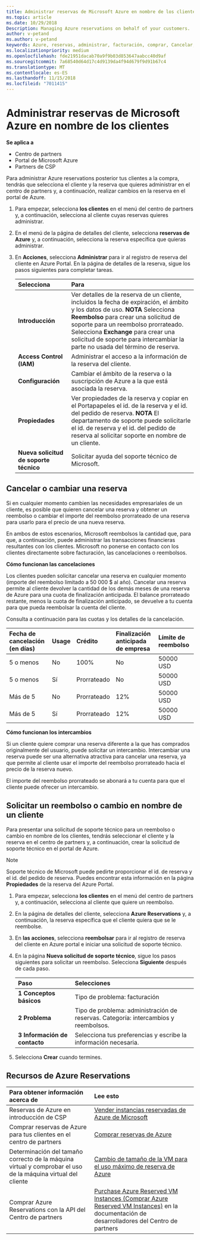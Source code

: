 ```yaml
---
title: Administrar reservas de Microsoft Azure en nombre de los clientes | Centro de partners
ms.topic: article
ms.date: 10/29/2018
Description: Managing Azure reservations on behalf of your customers.
author: v-petand
ms.author: v-petand
keywords: Azure, reservas, administrar, facturación, comprar, Cancelar, exchange, tarifa de finalización anticipada
ms.localizationpriority: medium
ms.openlocfilehash: fde21951dacab70a9f9b03d853647aabcc40d9af
ms.sourcegitcommit: 7a68540d64d17c4d9139da4f94d679f9d91b67c4
ms.translationtype: MT
ms.contentlocale: es-ES
ms.lasthandoff: 11/15/2018
ms.locfileid: "7011415"
---
```

# <a name="manage-microsoft-azure-reservations-on-behalf-of-your-customers"></a>Administrar reservas de Microsoft Azure en nombre de los clientes

**Se aplica a**

-  Centro de partners
-  Portal de Microsoft Azure
-  Partners de CSP

Para administrar Azure reservations posterior tus clientes a la compra, tendrás que selecciona el cliente y la reserva que quieres administrar en el centro de partners y, a continuación, realizar cambios en la reserva en el portal de Azure. 

1. Para empezar, selecciona **los clientes** en el menú del centro de partners y, a continuación, selecciona al cliente cuyas reservas quieres administrar. 

2. En el menú de la página de detalles del cliente, selecciona **reservas de Azure** y, a continuación, selecciona la reserva específica que quieras administrar.  

3. En **Acciones**, selecciona **Administrar** para ir al registro de reserva del cliente en Azure Portal. En la página de detalles de la reserva, sigue los pasos siguientes para completar tareas.  

    | **Selecciona**   | **Para**    |
    |:-----------------------------|:-----------------|
    | **Introducción**   | Ver detalles de la reserva de un cliente, incluidos la fecha de expiración, el ámbito y los datos de uso. **NOTA** Selecciona **Reembolso** para crear una solicitud de soporte para un reembolso prorrateado. Selecciona **Exchange** para crear una solicitud de soporte para intercambiar la parte no usada del término de reserva.  
    | **Access Control (IAM)**   | Administrar el acceso a la información de la reserva del cliente.|
    | **Configuración**   | Cambiar el ámbito de la reserva o la suscripción de Azure a la que está asociada la reserva.    |
    | **Propiedades**   | Ver propiedades de la reserva y copiar en el Portapapeles el id. de la reserva y el id. del pedido de reserva. **NOTA** El departamento de soporte puede solicitarle el id. de reserva y el id. del pedido de reserva al solicitar soporte en nombre de un cliente.    |
    | **Nueva solicitud de soporte técnico**    | Solicitar ayuda del soporte técnico de Microsoft.   |
 
## <a name="cancel-or-exchange-a-reservation"></a>Cancelar o cambiar una reserva 

Si en cualquier momento cambien las necesidades empresariales de un cliente, es posible que quieren cancelar una reserva y obtener un reembolso o cambiar el importe del reembolso prorrateado de una reserva para usarlo para el precio de una nueva reserva.

En ambos de estos escenarios, Microsoft reembolsos la cantidad que, para que, a continuación, puede administrar las transacciones financieras resultantes con los clientes. Microsoft no ponerse en contacto con los clientes directamente sobre facturación, las cancelaciones o reembolsos.   
 

**Cómo funcionan las cancelaciones**

Los clientes pueden solicitar cancelar una reserva en cualquier momento (importe del reembolso limitado a 50 000 $ al año). Cancelar una reserva permite al cliente devolver la cantidad de los demás meses de una reserva de Azure para una cuota de finalización anticipada. El balance prorrateado restante, menos la cuota de finalización anticipado, se devuelve a tu cuenta para que pueda reembolsar la cuenta del cliente. 

Consulta a continuación para las cuotas y los detalles de la cancelación.


|**Fecha de cancelación**<br> (en días)   |**Usage**    |**Crédito**  |**Finalización anticipada**<br> de empresa    |**Límite de reembolso** | 
|:----------------------------------|:------------|:-----------|:--------------------------------|:--------------|
|5 o menos                         | No          | 100%       | No                              | 50000 USD   |
|5 o menos                         | Sí         | Prorrateado  | No                              | 50000 USD   |
|Más de 5                        | No          | Prorrateado  | 12%                             | 50000 USD   |
|Más de 5                        | Sí         | Prorrateado  | 12%                             | 50000 USD   |


**Cómo funcionan los intercambios** 

Si un cliente quiere comprar una reserva diferente a la que has comprados originalmente del usuario, puede solicitar un intercambio. Intercambiar una reserva puede ser una alternativa atractiva para cancelar una reserva, ya que permite al cliente usar el importe del reembolso prorrateado hacia el precio de la reserva nuevo. 

El importe del reembolso prorrateado se abonará a tu cuenta para que el cliente puede ofrecer un intercambio.


## <a name="request-a-refund-or-exchange-on-behalf-of-a-customer"></a>Solicitar un reembolso o cambio en nombre de un cliente 

Para presentar una solicitud de soporte técnico para un reembolso o cambio en nombre de los clientes, tendrás seleccionar el cliente y la reserva en el centro de partners y, a continuación, crear la solicitud de soporte técnico en el portal de Azure. 

>[!NOTE]
>Soporte técnico de Microsoft puede pedirte proporcionar el id. de reserva y el id. del pedido de reserva. Puedes encontrar esta información en la página **Propiedades** de la reserva del Azure Portal. 

1. Para empezar, selecciona **los clientes** en el menú del centro de partners y, a continuación, selecciona al cliente que quiere un reembolso. 

2. En la página de detalles del cliente, selecciona **Azure Reservations** y, a continuación, la reserva específica que el cliente quiera que se le reembolse.  

3. En **las acciones**, selecciona **reembolsar** para ir al registro de reserva del cliente en Azure portal e iniciar una solicitud de soporte técnico.  

4. En la página **Nueva solicitud de soporte técnico**, sigue los pasos siguientes para solicitar un reembolso. Selecciona **Siguiente** después de cada paso. 

    |**Paso**                    |**Selecciones**    |
    |:---------------------------|:-----------------|
    |**1 Conceptos básicos**                |Tipo de problema: facturación  |
    |**2 Problema**               |Tipo de problema: administración de reservas. Categoría: intercambios y reembolsos. |
    |**3 Información de contacto**   |Selecciona tus preferencias y escribe la información necesaria. 

5.  Selecciona **Crear** cuando termines.

## <a name="azure-reservations-resources"></a>Recursos de Azure Reservations
|**Para obtener información acerca de**   |**Lee esto**    |
|:-----------------------------|:-----------------|
|Reservas de Azure en introducción de CSP  | [Vender instancias reservadas de Azure de Microsoft](azure-reservations.md) |
|Comprar reservas de Azure para tus clientes en el centro de partners   |[Comprar reservas de Azure](azure-reservations-buying.md) |
|Determinación del tamaño correcto de la máquina virtual y comprobar el uso de la máquina virtual del cliente   |[Cambio de tamaño de la VM para el uso máximo de reserva de Azure](azure-usage.md)   |
|Comprar Azure Reservations con la API del Centro de partners | [Purchase Azure Reserved VM Instances (Comprar Azure Reserved VM Instances)](https://docs.microsoft.com/partner-center/develop/purchase-azure-reservations) en la documentación de desarrolladores del Centro de partners

